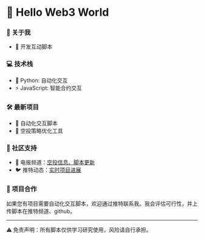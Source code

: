 # 👋 Hello Web3 World

### 🚀 关于我
- 🔧 开发互动脚本

### 💻 技术栈
- 🐍 Python: 自动化交互
- ⚡ JavaScript: 智能合约交互

### 🛠️ 最新项目
- 🤖 自动化交互脚本
- 💎 空投策略优化工具

### 🌟 社区支持
- 💬 电报频道：[空投信息、脚本更新](https://t.me/ilsh_auto)
- 🐦 推特动态：[实时项目进展](https://x.com/hashlmBrian)

### 📢 项目合作
如果您有项目需要自动化交互脚本，欢迎通过推特联系我。我会评估可行性，并上传脚本在推特频道、github。

---
⚠️ 免责声明：所有脚本仅供学习研究使用，风险请自行承担。
